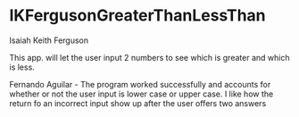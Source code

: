 # IKFergusonGreaterThanLessThan

Isaiah Keith Ferguson

This app. will let the user input 2 numbers to see which is greater and which is less.

Fernando Aguilar - The program worked successfully and accounts for whether or not the user input is lower case or upper case. I like how the return fo an incorrect input show up after the user offers two answers